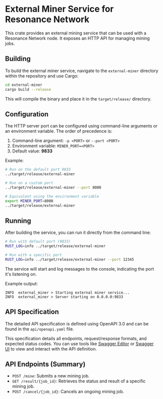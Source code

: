 # External Miner Service for Resonance Network

This crate provides an external mining service that can be used with a Resonance Network node. It exposes an HTTP API for managing mining jobs.

## Building

To build the external miner service, navigate to the `external-miner` directory within the repository and use Cargo:

```bash
cd external-miner
cargo build --release
```

This will compile the binary and place it in the `target/release/` directory.

## Configuration

The HTTP server port can be configured using command-line arguments or an environment variable. The order of precedence is:

1.  Command-line argument: `-p <PORT>` or `--port <PORT>`
2.  Environment variable: `MINER_PORT=<PORT>`
3.  Default value: **9833**

Example:

```bash
# Run on the default port 9833
../target/release/external-miner

# Run on a custom port
../target/release/external-miner --port 8000

# Equivalent using the environment variable
export MINER_PORT=8000
../target/release/external-miner
```

## Running

After building the service, you can run it directly from the command line:

```bash
# Run with default port (9833)
RUST_LOG=info ../target/release/external-miner

# Run with a specific port
RUST_LOG=info ../target/release/external-miner --port 12345
```

The service will start and log messages to the console, indicating the port it's listening on.

Example output:
```
INFO  external_miner > Starting external miner service...
INFO  external_miner > Server starting on 0.0.0.0:9833 
```

## API Specification

The detailed API specification is defined using OpenAPI 3.0 and can be found in the `api/openapi.yaml` file.

This specification details all endpoints, request/response formats, and expected status codes.
You can use tools like [Swagger Editor](https://editor.swagger.io/) or [Swagger UI](https://swagger.io/tools/swagger-ui/) to view and interact with the API definition.

## API Endpoints (Summary)

*   `POST /mine`: Submits a new mining job.
*   `GET /result/{job_id}`: Retrieves the status and result of a specific mining job.
*   `POST /cancel/{job_id}`: Cancels an ongoing mining job. 